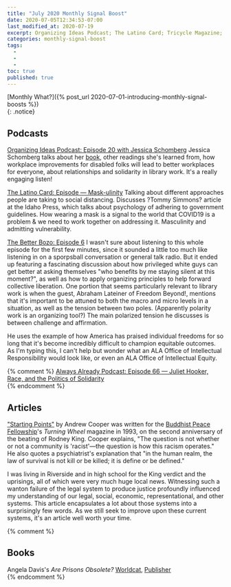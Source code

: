 ```yaml
---
title: "July 2020 Monthly Signal Boost"
date: 2020-07-05T12:34:53-07:00
last_modified_at: 2020-07-19
excerpt: Organizing Ideas Podcast; The Latino Card; Tricycle Magazine; etc.  
categories: monthly-signal-boost
tags: 
  -   
  -   
  -   
toc: true
published: true
---
```


[Monthly What?]({% post_url 2020-07-01-introducing-monthly-signal-boosts %})  
{: .notice}  

## Podcasts  

[Organizing Ideas Podcast: Episode 20 with Jessica Schomberg](https://organizingideaspod.wordpress.com/2020/02/28/ep-20-libraries-and-disabilities-with-jessica-schomberg/) Jessica Schomberg talks about her [book](https://litwinbooks.com/books/beyond-accommodation/), other readings she's learned from, how workplace improvements for disabled folks will lead to better workplaces for everyone, about relationships and solidarity in library work. It's a really engaging listen!  


[The Latino Card: Episode — Mask-ulinity](https://soundcloud.com/thelatinocard/mask-culinity) Talking about different approaches people are taking to social distancing. Discusses ?Tommy Simmons? article at the Idaho Press, which talks about psychology of adhering to government guidelines. How wearing a mask is a signal to the world that COVID19 is a problem & we need to work together on addressing it. Masculinity and admitting vulnerability.  

[The Better Bozo: Episode 6](https://podcasts.apple.com/us/podcast/ep-6-with-abraham-lateiner-of-freedom-beyond/id1495723247?i=1000466133862) I wasn't sure about listening to this whole episode for the first few minutes, since it sounded a little too much like listening in on a sporpsball conversation or general talk radio. But it ended up featuring a fascinating discussion about how privileged white guys can get better at asking themselves "who benefits by me staying silent at this moment?", as well as how to apply organizing principles to help forward collective liberation. One portion that seems particularly relevant to library work is when the guest, Abraham Lateiner of Freedom Beyond!, mentions that it's important to be attuned to both the macro and micro levels in a situation, as well as the tension between two poles. (Apparently polarity work is an organizing tool?) The main polarized tension he discusses is between challenge and affirmation.  

He uses the example of how America has praised individual freedoms for so long that it's become incredibly difficult to champion equitable outcomes. As I'm typing this, I can't help but wonder what an ALA Office of Intellectual Responsibility would look like, or even an ALA Office of Intellectual Equity.  

{% comment %}
[Always Already Podcast: Episode 66 — Juliet Hooker, Race, and the Politics of Solidarity]()  
{% endcomment %}
## Articles  

["Starting Points"](https://tricycle.org/trikedaily/recognize-racism/) by Andrew Cooper was written for the [Buddhist Peace Fellowship](http://www.buddhistpeacefellowship.org)'s _Turning Wheel_ magazine in 1993, on the second anniversary of the beating of Rodney King. Cooper explains, "The question is not whether or not a community is 'racist'—the question is how this racism operates." He also quotes a psychiatrist's explanation that "in the human realm, the law of survival is not kill or be killed; it is define or be defined."  

I was living in Riverside and in high school for the King verdict and the uprisings, all of which were very much huge local news. Witnessing such a wanton failure of the legal system to produce justice profoundly influenced my understanding of our legal, social, economic, representational, and other systems. This article encapsulates a lot about those systems into a surprisingly few words. As we still seek to improve upon these current systems, it's an article well worth your time.  

{% comment %}
## Books  

Angela Davis's _Are Prisons Obsolete?_ [Worldcat](http://www.worldcat.org/oclc/1156235325), [Publisher](https://www.sevenstories.com/books/2907-are-prisons-obsolete)  
{% endcomment %}